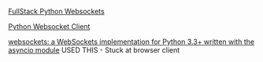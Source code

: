 [FullStack Python Websockets](https://www.fullstackpython.com/websockets.html)

[Python Websocket Client](https://github.com/websocket-client/websocket-client)

[websockets: a WebSockets implementation for Python 3.3+ written with the asyncio module](https://github.com/aaugustin/websockets) USED THIS - Stuck at browser client